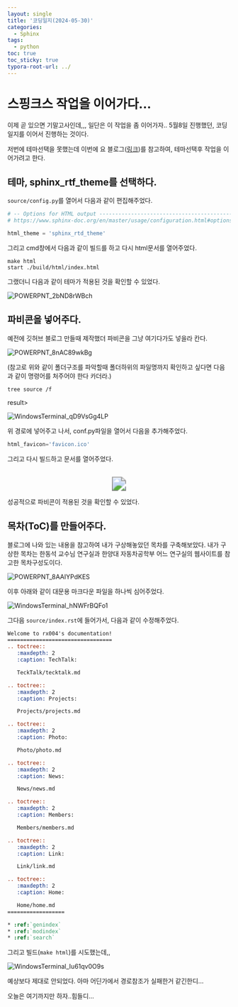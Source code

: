 ```yaml
---
layout: single
title: '코딩일지(2024-05-30)'
categories:
  - Sphinx
tags:
  - python
toc: true
toc_sticky: true
typora-root-url: ../
---
```








# 스핑크스 작업을 이어가다...



이제 곧 있으면 기말고사인데,,, 일단은 이 작업을 좀 이어가자.. 5월8일 진행했던, 코딩일지를 이어서 진행하는 것이다.

저번에 테마선택을 못했는데 이번에 요 블로그([링크](https://blog.naver.com/pjt3591oo/222067596734))를 참고하여, 테마선택후 작업을 이어가려고 한다.



## 테마, sphinx_rtf_theme를 선택하다.

`source/config.py`를 열어서 다음과 같이 편집해주었다.

```python
# -- Options for HTML output -------------------------------------------------
# https://www.sphinx-doc.org/en/master/usage/configuration.html#options-for-html-output

html_theme = 'sphinx_rtd_theme'
```



그리고 cmd창에서 다음과 같이 빌드를 하고 다시 html문서를 열어주었다.

```shell
make html
start ./build/html/index.html
```

그랬더니 다음과 같이 테마가 적용된 것을 확인할 수 있었다.

![POWERPNT_2bND8rWBch](/images/2024-05-30-codinglog(131)/POWERPNT_2bND8rWBch.webp)

## 파비콘을 넣어주다.

예전에 깃허브 블로그 만들때 제작했더 파비콘을 그냥 여기다가도 넣을라 칸다.

![POWERPNT_8nAC89wkBg](/images/2024-05-30-codinglog(131)/POWERPNT_8nAC89wkBg.webp)

(참고로 위와 같이 폴더구조를 파악할때 폴더하위의 파일명까지 확인하고 싶다면 다음과 같이 명령어를 처주어야 한다 카더라.)

```shell
tree source /f
```

result>

![WindowsTerminal_qD9VsGg4LP](/images/2024-05-30-codinglog(131)/WindowsTerminal_qD9VsGg4LP.webp)



위 경로에 넣어주고 나서, conf.py파일을 열어서 다음을 추가해주었다.

```python
html_favicon='favicon.ico'
```

그리고 다시 빌드하고 문서를 열어주었다.

<p align="center">
  <br>
 	<img src="/images/2024-05-30-codinglog(131)/brave_tMp8noLHRl.webp" style="zoom:200%;" />
  <br>
</p>

성공적으로 파비콘이 적용된 것을 확인할 수 있었다.



## 목차(ToC)를 만들어주다.

블로그에 나와 있는 내용을 참고하여 내가  구상해놓았던 목차를 구축해보았다. 내가 구상한 목차는 한동석 교수님 연구실과 한양대 자동차공학부 어느 연구실의 웹사이트를 참고한 목차구성도이다.

![POWERPNT_8AAIYPdKES](/images/2024-05-30-codinglog(131)/POWERPNT_8AAIYPdKES.webp)

이후 아래와 같이 대문용 마크다운 파일을 하나씩 심어주었다.

![WindowsTerminal_hNWFrBQFo1](/images/2024-05-30-codinglog(131)/WindowsTerminal_hNWFrBQFo1.webp)



그다음 `source/index.rst`에 들어가서, 다음과 같이 수정해주었다.

```rst
Welcome to rx004's documentation!
=================================
.. toctree::
   :maxdepth: 2
   :caption: TechTalk:

   TeckTalk/tecktalk.md

.. toctree::
   :maxdepth: 2
   :caption: Projects:

   Projects/projects.md

.. toctree::
   :maxdepth: 2
   :caption: Photo:

   Photo/photo.md

.. toctree::
   :maxdepth: 2
   :caption: News:

   News/news.md

.. toctree::
   :maxdepth: 2
   :caption: Members:

   Members/members.md

.. toctree::
   :maxdepth: 2
   :caption: Link:

   Link/link.md

.. toctree::
   :maxdepth: 2
   :caption: Home:

   Home/home.md
==================

* :ref:`genindex`
* :ref:`modindex`
* :ref:`search`
```

그리고 빌드(`make html`)를 시도했는데,,

![WindowsTerminal_Iu61qv0O9s](./images/2024-05-30-codinglog(131)/WindowsTerminal_Iu61qv0O9s.webp)

예상보다 제대로 안되었다. 아마 어딘가에서 경로참조가 실패한거 같긴한디...

오늘은 여기까지만 하자..힘들디...

